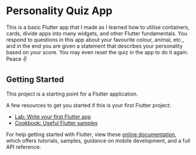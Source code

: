 # Personality Quiz App

This is a basic Flutter app that I made as I learned how to utilise containers, cards, divide apps into many widgets, and other Flutter fundamentals. You respond to questions in this app about your favourite colour, animal, etc., and in the end you are given a statement that describes your personality based on your score. You may even reset the quiz in the app to do it again. Peace ✌

## Getting Started

This project is a starting point for a Flutter application.

A few resources to get you started if this is your first Flutter project:

- [Lab: Write your first Flutter app](https://flutter.dev/docs/get-started/codelab)
- [Cookbook: Useful Flutter samples](https://flutter.dev/docs/cookbook)

For help getting started with Flutter, view these
[online documentation](https://flutter.dev/docs), which offers tutorials,
samples, guidance on mobile development, and a full API reference.
